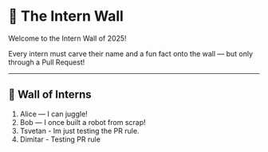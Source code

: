 # 🧱 The Intern Wall

Welcome to the Intern Wall of 2025!

Every intern must carve their name and a fun fact onto the wall — but only through a Pull Request!

---

## 🌟 Wall of Interns

1. Alice — I can juggle!
2. Bob — I once built a robot from scrap!
3. Tsvetan - Im just testing the PR rule.
4. Dimitar - Testing PR rule
